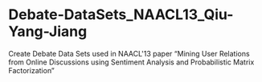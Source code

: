 Debate-DataSets_NAACL13_Qiu-Yang-Jiang
======================================

Create Debate Data Sets used in NAACL'13 paper “Mining User Relations from Online Discussions using Sentiment Analysis and Probabilistic Matrix Factorization”
